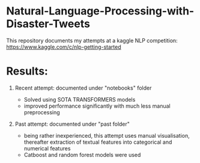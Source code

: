 # Natural-Language-Processing-with-Disaster-Tweets
This repository documents my attempts at a kaggle NLP competition: https://www.kaggle.com/c/nlp-getting-started



# Results:
1. Recent attempt: documented under "notebooks" folder

    - Solved using SOTA TRANSFORMERS models
    - improved performance significantly with much less manual preprocessing
    

2. Past attempt: documented under "past folder"

    - being rather inexperienced, this attempt uses manual visualisation, thereafter extraction of textual features into categorical and numerical features
    - Catboost and random forest models were used 
    
